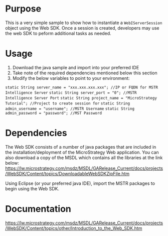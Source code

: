 # Purpose

This is a very simple sample to show how to instantiate a `WebIServerSession` object using the Web SDK. Once a session is created, developers may use the web SDK to peform additional tasks as needed. 

# Usage
1) Download the java sample and import into your preferred IDE
2) Take note of the required dependencies mentioned below this section
3) Modify the below variables to point to your environment:

 `static String server_name = "xxx.xxx.xxx.xxx"; //IP or FQDN for MSTR Intelligence Server`
`static String server_port = "0"; //MSTR Intelligence Server Port`
`static String project_name = "MicroStrategy Tutorial"; //Project to create session for`
`static String admin_username = "username"; //MSTR Username`
`static String admin_password = "password"; //MST Password`
  

# Dependencies
The Web SDK consists of a number of java packages that are included in the installation/deployment of the MicroStrategy Web application. You can also download a copy of the MSDL which contains all the libraries at the link below:
https://lw.microstrategy.com/msdz/MSDL/GARelease_Current/docs/projects/WebSDK/Content/topics/DownloadableWebSDKZipFile.htm

Using Eclipse (or your preferred java IDE), import the MSTR packages to begin using the Web SDK.


# Documentation
https://lw.microstrategy.com/msdz/MSDL/GARelease_Current/docs/projects/WebSDK/Content/topics/other/Introduction_to_the_Web_SDK.htm
